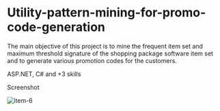 # Utility-pattern-mining-for-promo-code-generation

The main objective of this project is to mine the frequent item set and maximum threshold signature of the shopping package software item set and to generate 
various promotion codes for the customers.

ASP.NET, C# and +3 skills

Screenshot

![item-6](https://github.com/user-attachments/assets/dc8627c3-3e96-4f5f-9537-90db9b2d433d)
